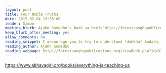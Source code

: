 ```yaml
---
layout: post
title: Four Noble Truths
date: 2015-02-04 19:30:00
leader: Simon
meeting_blurb: Ajahn Sumedho's book <a href="http://forestsanghapublications.org/viewBook.php?id=32%26ref=deb"><i>Four Noble Truths</i></a> is available to read online.
keep_blurb_after_meeting: yes
allow_comments: no
reading_snippet: I encourage you to try to understand *dukkha* &ndash; to really look at stand under and accept your suffering.
reading_author: Ajahn Sumedho
reading_webpage: http://forestsanghapublications.org/viewBook.php?id=32&ref=deb
---
```


https://www.abhayagiri.org/books/everything-is-teaching-us
